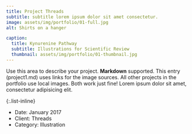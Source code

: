 ```yaml
---
title: Project Threads
subtitle: subtitle lorem ipsum dolor sit amet consectetur.
image: assets/img/portfolio/01-full.jpg
alt: Shirts on a hanger

caption:
  title: Kynurenine Pathway
  subtitle: Illustrations for Scientific Review
  thumbnail: assets/img/portfolio/01-thumbnail.jpg
---
```

Use this area to describe your project. **Markdown** supported. This entry (project1.md) uses links for the image sources. All other projects in the portfolio use local images. Both work just fine! Lorem ipsum dolor sit amet, consectetur adipisicing elit. 

{:.list-inline}
- Date: January 2017
- Client: Threads
- Category: Illustration